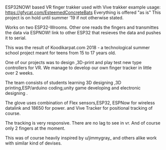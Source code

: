 
ESP32NOW! based VR finger trakker used with Vive trakker
 example usage: https://gfycat.com/EsteemedConcreteBats 
Everything is offered "as is" This project is on hold until summer '19 if not otherwise stated. 

Works on two ESP32-Wrooms. Other one reads the fingers and transmittes the data via ESPNOW! link to other ESP32 that resieves the data and pushes it to serial. 

This was  the result of Koodikarpat.com 2018 - a technological   summer school project meant for teens from 15 to 17 years old.

One of our projects was to design ,3D-print and play test new type controllers for VR. We manage to develop our own finger tracker in little over 2 weeks.

The team consists of students learning 3D designing ,3D printing,ESP/arduino coding,unity game developing and electronic designing .

The glove uses combination of Flex sensors,ESP32, ESPNow for wireless datalink and 18650 for power. and Vive Tracker for positional tracking of course.

The tracking is very responsive. There are no lag to see in vr. And of course only 2 fingers at the moment.

This was of course heavily inspired by u/jimmygray_ and others alike work with similar kind of devises.
